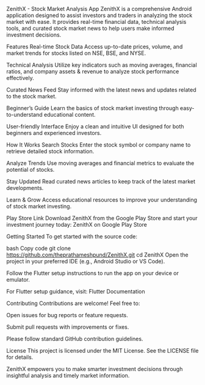 ZenithX - Stock Market Analysis App
ZenithX is a comprehensive Android application designed to assist investors and traders in analyzing the stock market with ease. It provides real-time financial data, technical analysis tools, and curated stock market news to help users make informed investment decisions.

Features
Real-time Stock Data
Access up-to-date prices, volume, and market trends for stocks listed on NSE, BSE, and NYSE.

Technical Analysis
Utilize key indicators such as moving averages, financial ratios, and company assets & revenue to analyze stock performance effectively.

Curated News Feed
Stay informed with the latest news and updates related to the stock market.

Beginner’s Guide
Learn the basics of stock market investing through easy-to-understand educational content.

User-friendly Interface
Enjoy a clean and intuitive UI designed for both beginners and experienced investors.

How It Works
Search Stocks
Enter the stock symbol or company name to retrieve detailed stock information.

Analyze Trends
Use moving averages and financial metrics to evaluate the potential of stocks.

Stay Updated
Read curated news articles to keep track of the latest market developments.

Learn & Grow
Access educational resources to improve your understanding of stock market investing.

Play Store Link
Download ZenithX from the Google Play Store and start your investment journey today:
ZenithX on Google Play Store

Getting Started
To get started with the source code:

bash
Copy code
git clone https://github.com/theprathameshpund/ZenithX.git
cd ZenithX
Open the project in your preferred IDE (e.g., Android Studio or VS Code).

Follow the Flutter setup instructions to run the app on your device or emulator.

For Flutter setup guidance, visit: Flutter Documentation

Contributing
Contributions are welcome! Feel free to:

Open issues for bug reports or feature requests.

Submit pull requests with improvements or fixes.

Please follow standard GitHub contribution guidelines.

License
This project is licensed under the MIT License. See the LICENSE file for details.

ZenithX empowers you to make smarter investment decisions through insightful analysis and timely market information.


